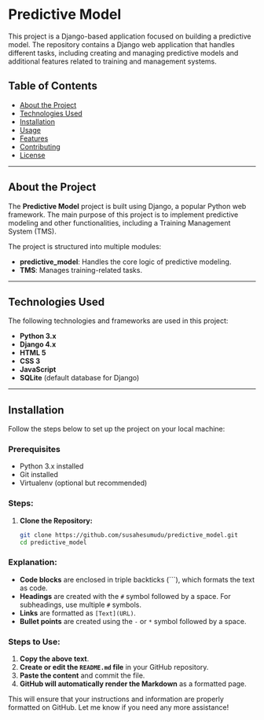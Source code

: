 # **Predictive Model**

This project is a Django-based application focused on building a predictive model. The repository contains a Django web application that handles different tasks, including creating and managing predictive models and additional features related to training and management systems.

## **Table of Contents**

- [About the Project](#about-the-project)
- [Technologies Used](#technologies-used)
- [Installation](#installation)
- [Usage](#usage)
- [Features](#features)
- [Contributing](#contributing)
- [License](#license)

---

## **About the Project**

The **Predictive Model** project is built using Django, a popular Python web framework. The main purpose of this project is to implement predictive modeling and other functionalities, including a Training Management System (TMS).

The project is structured into multiple modules:
- **predictive_model**: Handles the core logic of predictive modeling.
- **TMS**: Manages training-related tasks.

---

## **Technologies Used**

The following technologies and frameworks are used in this project:
- **Python 3.x**
- **Django 4.x**
- **HTML 5**
- **CSS 3**
- **JavaScript**
- **SQLite** (default database for Django)

---

## **Installation**

Follow the steps below to set up the project on your local machine:

### Prerequisites
- Python 3.x installed
- Git installed
- Virtualenv (optional but recommended)

### Steps:

1. **Clone the Repository:**
   ```bash
   git clone https://github.com/susahesumudu/predictive_model.git
   cd predictive_model


### Explanation:
- **Code blocks** are enclosed in triple backticks (\`\`\`), which formats the text as code.
- **Headings** are created with the `#` symbol followed by a space. For subheadings, use multiple `#` symbols.
- **Links** are formatted as `[Text](URL)`.
- **Bullet points** are created using the `-` or `*` symbol followed by a space.
  
### Steps to Use:
1. **Copy the above text**.
2. **Create or edit the `README.md` file** in your GitHub repository.
3. **Paste the content** and commit the file.
4. **GitHub will automatically render the Markdown** as a formatted page.

This will ensure that your instructions and information are properly formatted on GitHub. Let me know if you need any more assistance!
